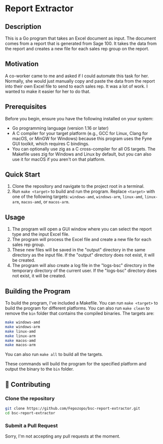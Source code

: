 # Report Extractor

## Description

This is a Go program that takes an Excel document as input. The document comes from a report that is generated from Sage 100. It takes the data from the report and creates a new file for each sales rep group on the report.

## Motivation

A co-worker came to me and asked if I could automate this task for her. Normally, she would just manually copy and paste the data from the report into their own Excel file to send to each sales rep. It was a lot of work. I wanted to make it easier for her to do that.

## Prerequisites

Before you begin, ensure you have the following installed on your system:

- Go programming language (version 1.16 or later)
- A C compiler for your target platform (e.g., GCC for Linux, Clang for macOS, or MinGW for Windows) because this program uses the Fyne GUI toolkit, which requires C bindings.
- You can optionally use zig as a C cross-compiler for all OS targets. The Makefile uses zig for Windows and Linux by default, but you can also use it for macOS if you aren't on that platform.

## Quick Start

1. Clone the repository and navigate to the project root in a terminal.
2. Run `make <target>` to build and run the program. Replace `<target>` with one of the following targets: `windows-amd`, `windows-arm`, `linux-amd`, `linux-arm`, `macos-amd`, or `macos-arm`.

## Usage

1. The program will open a GUI window where you can select the report type and the input Excel file.
2. The program will process the Excel file and create a new file for each sales rep group.
3. These new files will be saved in the "output" directory in the same directory as the input file. If the "output" directory does not exist, it will be created.
4. The program will also create a log file in the "logs-bsc" directory in the temporary directory of the current user. If the "logs-bsc" directory does not exist, it will be created.

## Building the Program

To build the program, I've included a Makefile. You can run `make <target>` to build the program for different platforms. You can also run `make clean` to remove the `bin` folder that contains the compiled binaries.
The targets are:
```bash
make windows-amd
make windows-arm
make linux-amd
make linux-arm
make macos-amd
make macos-arm
```
You can also run `make all` to build all the targets.

These commands will build the program for the specified platform and output the binary to the `bin` folder.

## 🤝 Contributing

### Clone the repository

```bash
git clone https://github.com/Fepozopo/bsc-report-extractor.git
cd bsc-report-extractor
```

### Submit a Pull Request

Sorry, I'm not accepting any pull requests at the moment.